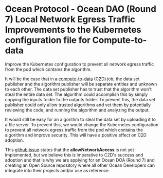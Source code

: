# Ocean Protocol - Ocean DAO (Round 7) Local Network Egress Traffic Improvements to the Kubernetes configuration file for Compute-to-data
Improve the Kubernetes configuration to prevent all network egress traffic from the pod which contains the algorithm.

It will be the case that in a [compute-to-data](https://docs.oceanprotocol.com/tutorials/compute-to-data-algorithms/ "Ocean Protocol - Writing Algorithms for Compute to Data") (C2D) job, the data set publisher and the algorithm publisher will be separate entities and unknown to each other. The data set publisher has to trust that the algorithm won't steal the entire data set. The algorithm could accomplish this by simply copying the inputs folder to the outputs folder. To prevent this, the data set publisher could only allow trusted algorithms and vet them by potentially reviewing the code, and running the algorithm and analyzing the output.

It would still be easy for an algorithm to steal the data set by uploading it to a file server. To prevent this, we would change the Kubernetes configuration to prevent all network egress traffic from the pod which contains the algorithm and improve security. This will have a positive effect on C2D adoption.

This [github issue](https://github.com/oceanprotocol/multi-repo-issue/issues/90#issuecomment-804264134/ "allowNetworkAccess: boolean - if algo pod has network access during compute (not implemented yet in C2D)") states that the **allowNetworkAccess** is not yet implemented, but we believe this is imperative to C2D's success and adoption and that is why we are applying for an Ocean DOA (Round 7) and creating an Open Source repository where all other Ocean Developers can integrate into their projects and/or use as reference.
